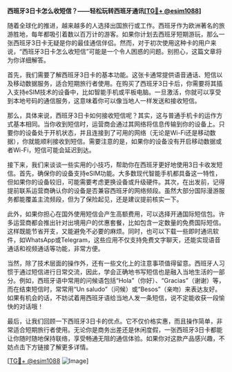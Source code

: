 **西班牙3日卡怎么收短信？——轻松玩转西班牙通讯[[TG💪+ @esim1088](https://t.me/s/esim1088)]**

随着全球化的推进，越来越多的人选择出国旅行或工作。西班牙作为欧洲著名的旅游胜地，每年都吸引着数以百万计的游客。如果你计划去西班牙短期游玩，那么一张西班牙3日卡无疑是你的最佳通信伴侣。然而，对于初次使用这种卡的用户来说，“西班牙3日卡怎么收短信”可能是一个令人困惑的问题。别担心，这篇文章将为你详细解答。

首先，我们需要了解西班牙3日卡的基本功能。这张卡通常提供语音通话、短信以及移动数据服务，适合短期旅行者使用。在购买了西班牙3日卡后，你需要将其插入支持eSIM技术的设备中，比如智能手机或平板电脑。一旦激活，你就可以享受到本地号码的通信服务，这意味着你可以像当地人一样发送和接收短信。

那么，具体来说，西班牙3日卡如何接收短信呢？其实，这与普通手机卡的运作方式基本相同。当你收到短信时，运营商会通过其网络将信息传输到你的设备上。只要你的设备处于开机状态，并且连接到了可用的网络（无论是Wi-Fi还是移动数据），你就能顺利接收到短信。需要注意的是，如果你的设备没有开启移动数据或者Wi-Fi，短信可能会延迟到达。

接下来，我们来谈谈一些实用的小技巧，帮助你在西班牙更好地使用3日卡收发短信。首先，确保你的设备支持eSIM功能。大多数现代智能手机都具备这一特性，但如果你的设备较旧，可能需要考虑更换设备或升级硬件。其次，在出发前，记得提前联系运营商确认你的设备是否兼容西班牙的网络频段。虽然大部分国际漫游服务都能覆盖主流频段，但为了保险起见，还是建议提前核实一下。

此外，如果你担心在国外使用短信会产生高额费用，可以选择开通国际短信包。许多运营商都会推出针对出境用户的优惠套餐，比如包含一定数量的免费国际短信。这样既能节省开支，又能避免不必要的麻烦。同时，也可以下载一些即时通讯软件，如WhatsApp或Telegram，这些应用不仅支持免费文字聊天，还能实现语音通话和视频通话等功能，非常方便。

当然，除了技术层面的操作外，还有一些文化上的注意事项值得留意。西班牙人习惯于通过短信进行日常交流，因此，学会正确地书写短信也是融入当地生活的一部分。例如，西班牙语中常用的问候语包括“Hola”（你好）、“Gracias”（谢谢）等，而在结束短信时，常常用“Un saludo”（问候）或“Besos”（亲吻）来表达友好。如果有机会的话，不妨试着用西班牙语给当地人发一条短信，说不定能收获一段愉快的对话哦！

最后，让我们回顾一下西班牙3日卡的优点。它不仅价格实惠，而且操作简单，非常适合短期旅行者使用。无论你是商务出差还是休闲度假，一张西班牙3日卡都能让你随时随地保持联络，享受畅通无阻的通信体验。如果你对这款产品感兴趣，不妨点击下方链接了解更多详情。

[[TG💪+ @esim1088](https://t.me/s/esim1088) ![Image](https://i.postimg.cc/4NQfJmqS/Snipaste-2025-05-13-00-14-12.png)]